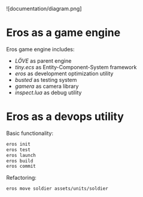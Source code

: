 ![documentation/diagram.png]

# Eros as a game engine

Eros game engine includes:

 - *LÖVE* as parent engine
 - *tiny.ecs* as Entity-Component-System framework
 - *eros* as development optimization utility
 - *busted* as testing system
 - *gamera* as camera library
 - *inspect.lua* as debug utility

# Eros as a devops utility

Basic functionality:

```bash
eros init
eros test
eros launch
eros build
eros commit
```

Refactoring:

```bash
eros move soldier assets/units/soldier
```